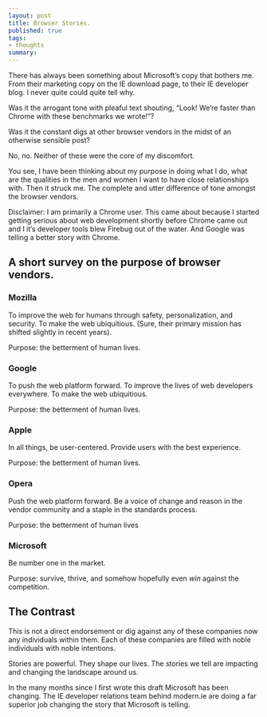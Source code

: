 ```yaml
---
layout: post
title: Browser Stories.
published: true
tags:
- thoughts
summary: 
---
```


There has always been something about Microsoft&rsquo;s copy that
bothers me. From their marketing copy on the IE download page, to their
IE developer blog. I never quite could quite tell why.

Was it the arrogant tone with pleaful text shouting, &ldquo;Look!
We&rsquo;re faster than Chrome with these benchmarks we wrote!&rdquo;?

Was it the constant digs at other browser vendors in the midst of
an otherwise sensible post?

No, no. Neither of these were the core of my discomfort.

You see, I have been thinking about my purpose in doing what I do, what are
the qualities in the men and women I want to have close relationships
with. Then it struck me. The complete and utter difference of tone
amongst the browser vendors.

Disclaimer: I am primarily a Chrome user. This came about because I
started getting serious about web development shortly before Chrome came
out and I it&rsquo;s developer tools blew Firebug out of the water. And
Google was telling a better story with Chrome.

## A short survey on the purpose of browser vendors.

### Mozilla

To improve the web for humans through safety, personalization, and
security. To make the web ubiquitious. (Sure, their primary mission
has shifted slightly in recent years).

Purpose: the betterment of human lives.

### Google

To push the web platform forward. To improve the lives of web developers
everywhere. To make the web ubiquitious.

Purpose: the betterment of human lives.

### Apple

In all things, be user-centered. Provide users with the best experience.

Purpose: the betterment of human lives.

### Opera

Push the web platform forward. Be a voice of change and reason in the
vendor community and a staple in the standards process.

Purpose: the betterment of human lives

### Microsoft

Be number one in the market.

Purpose: survive, thrive, and somehow hopefully even *win* against the
competition.

## The Contrast

This is not a direct endorsement or dig against any of these companies
now any individuals within them. Each of these companies are filled with
noble individuals with noble intentions.

Stories are powerful. They shape our lives. The stories we tell are
impacting and changing the landscape around us.

In the many months since I first wrote this draft Microsoft has
been changing. The IE developer relations team behind modern.ie are
doing a far superior job changing the story that Microsoft is telling.


